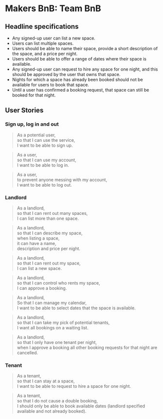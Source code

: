 # Makers BnB: Team BnB

## Headline specifications

- Any signed-up user can list a new space.
- Users can list multiple spaces.
- Users should be able to name their space, provide a short description of the space, and a price per night.
- Users should be able to offer a range of dates where their space is available.
- Any signed-up user can request to hire any space for one night, and this should be approved by the user that owns that space.
- Nights for which a space has already been booked should not be available for users to book that space.
- Until a user has confirmed a booking request, that space can still be booked for that night.

## User Stories

### Sign up, log in and out

> As a potential user,  
> so that I can use the service,  
> I want to be able to sign up.

> As a user,  
> so that I can use my account,  
> I want to be able to log in.

> As a user,  
> to prevent anyone messing with my account,  
> I want to be able to log out.

### Landlord

> As a landlord,  
> so that I can rent out many spaces,  
> I can list more than one space.

> As a landlord,  
> so that I can describe my space,  
> when listing a space,  
> it can have a name,  
> description and price per night.

> As a landlord,  
> so that I can rent out my space,  
> I can list a new space.

> As a landlord,  
> so that I can control who rents my space,  
> I can approve a booking.

> As a landlord,  
> So that I can manage my calendar,  
> I want to be able to select dates that the space is available.

> As a landlord,  
> so that I can take my pick of potential tenants,  
> I want all bookings on a waiting list.

> As a landlord,  
> so that I only have one tenant per night,  
> when I approve a booking all other booking requests for that night are cancelled.

### Tenant

> As a tenant,  
> so that I can stay at a space,  
> I want to be able to request to hire a space for one night.

> As a tenant,  
> so that I  do not cause a double booking,  
> I should only be able to book available dates (landlord specified available and not already booked).
